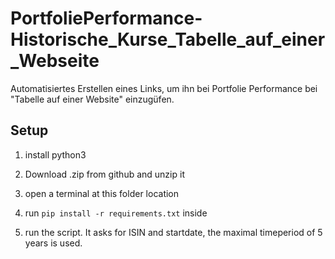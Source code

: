 # PortfoliePerformance-Historische_Kurse_Tabelle_auf_einer_Webseite
Automatisiertes Erstellen eines Links, um ihn bei Portfolie Performance bei "Tabelle auf einer Website" einzugüfen.




## Setup

1. install python3

1. Download .zip from github and unzip it

1. open a terminal at this folder location

1. run `pip install -r requirements.txt` inside

1. run the script. It asks for ISIN and startdate, the maximal timeperiod of 5 years is used.

